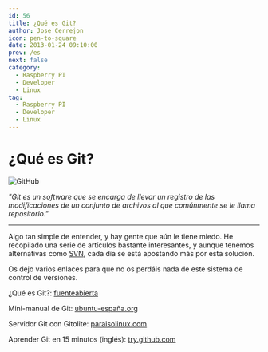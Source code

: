 ```yaml
---
id: 56
title: ¿Qué es Git?
author: Jose Cerrejon
icon: pen-to-square
date: 2013-01-24 09:10:00
prev: /es
next: false
category:
  - Raspberry PI
  - Developer
  - Linux
tag:
  - Raspberry PI
  - Developer
  - Linux
---
```


# ¿Qué es Git?

![GitHub](/images/git.jpg)

*"Git es un software que se encarga de llevar un registro de las modificaciones de un conjunto de archivos al que comúnmente se le llama repositorio."*

- - -
Algo tan simple de entender, y hay gente que aún le tiene miedo. He recopilado una serie de artículos bastante interesantes, y aunque tenemos alternativas como [SVN](http://es.wikipedia.org/wiki/Subversion_(software)), cada día se está apostando más por esta solución.

Os dejo varios enlaces para que no os perdáis nada de este sistema de control de versiones.

¿Qué es Git?: [fuenteabierta](http://fuenteabierta.teubi.co/2013/01/de-romances-y-asiaticas-que-es-git-y-un.html)

Mini-manual de Git: [ubuntu-españa.org](http://ubuntu-españa.org/content/mini-manual-de-git)

Servidor Git con Gitolite: [paraisolinux.com](http://paraisolinux.com/como-servidor-git-con-gitolite/)

Aprender Git en 15 minutos (inglés): [try.github.com](http://try.github.com/levels/1/challenges/1)
